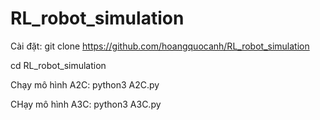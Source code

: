 # RL_robot_simulation
Cài đặt: git clone https://github.com/hoangquocanh/RL_robot_simulation

cd RL_robot_simulation

Chạy mô hình A2C: python3 A2C.py

CHạy mô hình A3C: python3 A3C.py
